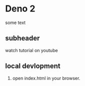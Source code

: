 # Deno 2

some text


## subheader

watch tutorial on youtube

## local devlopment

1. open index.html in your browser.